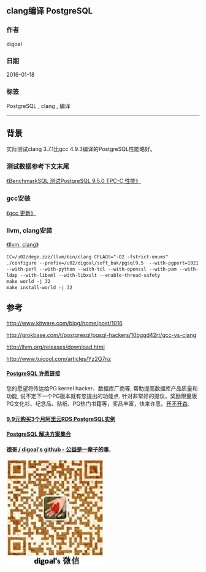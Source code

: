 ## clang编译 PostgreSQL  
                                                                                                                                                             
### 作者                                                                                                                                                             
digoal                                                                                                                                                             
                                                                                                                                                             
### 日期                                                                                                                                                             
2016-01-18                                                                                                                                                         
                                                                                                                                                             
### 标签                                                                                                                                                             
PostgreSQL , clang , 编译    
                                                                                                                                                             
----                                                                                                                                                             
                                                                                                                                                             
## 背景                                                 
实际测试clang 3.7.1比gcc 4.9.3编译的PostgreSQL性能略好。  
  
### 测试数据参考下文末尾  
  
[《BenchmarkSQL 测试PostgreSQL 9.5.0 TPC-C 性能》](../201601/20160109_01.md)    
  
### gcc安装  
  
[《gcc 更新》](../201601/20160113_02.md)    
  
### llvm, clang安装  
  
[《llvm, clang》](../201601/20160115_01.md)    
  
```  
CC=/u02/dege.zzz/llvm/bin/clang CFLAGS="-O2 -fstrict-enums" ./configure --prefix=/u02/digoal/soft_bak/pgsql9.5  --with-pgport=1921 --with-perl --with-python --with-tcl --with-openssl --with-pam --with-ldap --with-libxml --with-libxslt --enable-thread-safety  
make world -j 32  
make install-world -j 32  
```  
  
## 参考  
http://www.kitware.com/blog/home/post/1016  
  
http://grokbase.com/t/postgresql/pgsql-hackers/10bggd42rt/gcc-vs-clang  
  
http://llvm.org/releases/download.html  
  
http://www.tuicool.com/articles/Yz2Q7nz  
  
  
  
  
  
  
  
  
  
  
  
  
  
  
  
  
  
  
  
  
  
  
  
  
  
  
  
  
  
  
  
  
  
  
  
  
  
  
  
  
  
  
  
  
  
  
  
  
  
  
  
  
  
  
  
  
  
  
  
  
  
  
  
  
  
  
  
  
  
  
  
  
  
#### [PostgreSQL 许愿链接](https://github.com/digoal/blog/issues/76 "269ac3d1c492e938c0191101c7238216")
您的愿望将传达给PG kernel hacker、数据库厂商等, 帮助提高数据库产品质量和功能, 说不定下一个PG版本就有您提出的功能点. 针对非常好的提议，奖励限量版PG文化衫、纪念品、贴纸、PG热门书籍等，奖品丰富，快来许愿。[开不开森](https://github.com/digoal/blog/issues/76 "269ac3d1c492e938c0191101c7238216").  
  
  
#### [9.9元购买3个月阿里云RDS PostgreSQL实例](https://www.aliyun.com/database/postgresqlactivity "57258f76c37864c6e6d23383d05714ea")
  
  
#### [PostgreSQL 解决方案集合](https://yq.aliyun.com/topic/118 "40cff096e9ed7122c512b35d8561d9c8")
  
  
#### [德哥 / digoal's github - 公益是一辈子的事.](https://github.com/digoal/blog/blob/master/README.md "22709685feb7cab07d30f30387f0a9ae")
  
  
![digoal's wechat](../pic/digoal_weixin.jpg "f7ad92eeba24523fd47a6e1a0e691b59")
  
